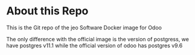 About this Repo
===============

This is the Git repo of the jeo Software Docker image for Odoo

The only difference with the official image is the version of postgress, we have postgres v11.1 while the official version of odoo has postgres v9.6